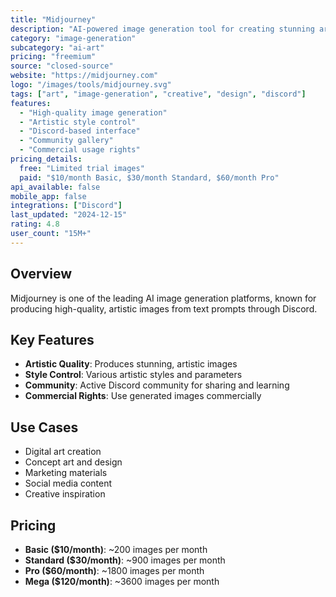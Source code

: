 ```yaml
---
title: "Midjourney"
description: "AI-powered image generation tool for creating stunning artwork"
category: "image-generation"
subcategory: "ai-art"
pricing: "freemium"
source: "closed-source"
website: "https://midjourney.com"
logo: "/images/tools/midjourney.svg"
tags: ["art", "image-generation", "creative", "design", "discord"]
features:
  - "High-quality image generation"
  - "Artistic style control"
  - "Discord-based interface"
  - "Community gallery"
  - "Commercial usage rights"
pricing_details:
  free: "Limited trial images"
  paid: "$10/month Basic, $30/month Standard, $60/month Pro"
api_available: false
mobile_app: false
integrations: ["Discord"]
last_updated: "2024-12-15"
rating: 4.8
user_count: "15M+"
---
```


## Overview

Midjourney is one of the leading AI image generation platforms, known for producing high-quality, artistic images from text prompts through Discord.

## Key Features

- **Artistic Quality**: Produces stunning, artistic images
- **Style Control**: Various artistic styles and parameters
- **Community**: Active Discord community for sharing and learning
- **Commercial Rights**: Use generated images commercially

## Use Cases

- Digital art creation
- Concept art and design
- Marketing materials
- Social media content
- Creative inspiration

## Pricing

- **Basic ($10/month)**: ~200 images per month
- **Standard ($30/month)**: ~900 images per month  
- **Pro ($60/month)**: ~1800 images per month
- **Mega ($120/month)**: ~3600 images per month
